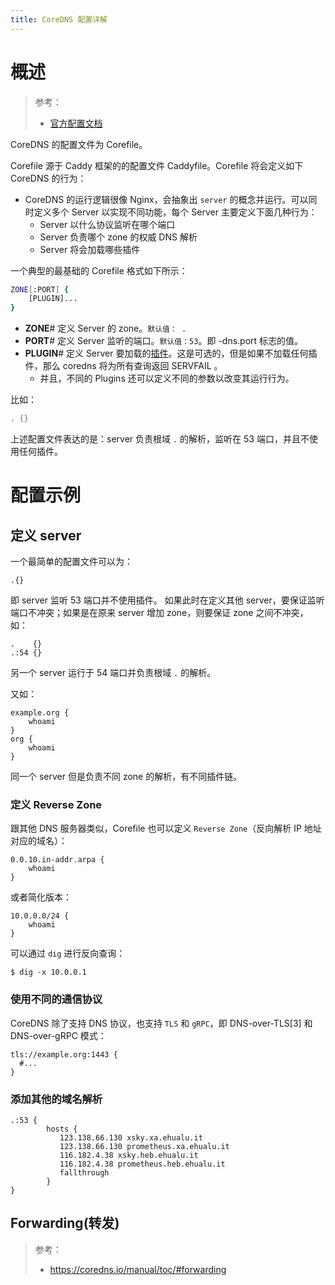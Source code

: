 ```yaml
---
title: CoreDNS 配置详解
---
```


# 概述

> 参考：
> - [官方配置文档](https://coredns.io/manual/toc/#configuration)

CoreDNS 的配置文件为 Corefile。

Corefile 源于 Caddy 框架的的配置文件 Caddyfile。Corefile 将会定义如下 CoreDNS 的行为：

- CoreDNS 的运行逻辑很像 Nginx，会抽象出 `server` 的概念并运行。可以同时定义多个 Server 以实现不同功能，每个 Server 主要定义下面几种行为：
  - Server 以什么协议监听在哪个端口
  - Server 负责哪个 zone 的权威 DNS 解析
  - Server 将会加载哪些插件

一个典型的最基础的 Corefile 格式如下所示：

```bash
ZONE[:PORT] {
    [PLUGIN]...
}
```

- **ZONE**# 定义 Server 的 zone。`默认值： .`
- **PORT**# 定义 Server 监听的端口。`默认值：53`。即 -dns.port 标志的值。
- **PLUGIN**# 定义 Server 要加载的[插件](https://coredns.io/plugins/)。这是可选的，但是如果不加载任何插件，那么 coredns 将为所有查询返回 SERVFAIL 。
  - 并且，不同的 Plugins 还可以定义不同的参数以改变其运行行为。

比如：

```go
. {}
```

上述配置文件表达的是：server 负责根域 `.` 的解析，监听在 53 端口，并且不使用任何插件。

# 配置示例

## 定义 server

一个最简单的配置文件可以为：

```
.{}
```

即 server 监听 53 端口并不使用插件。
如果此时在定义其他 server，要保证监听端口不冲突；如果是在原来 server 增加 zone，则要保证 zone 之间不冲突，如：

```
.    {}
.:54 {}
```

另一个 server 运行于 54 端口并负责根域 `.` 的解析。

又如：

```
example.org {
    whoami
}
org {
    whoami
}
```

同一个 server 但是负责不同 zone 的解析，有不同插件链。

### 定义 Reverse Zone

跟其他 DNS 服务器类似，Corefile 也可以定义 `Reverse Zone`（反向解析 IP 地址对应的域名）：

```
0.0.10.in-addr.arpa {
    whoami
}
```

或者简化版本：

```
10.0.0.0/24 {
    whoami
}
```

可以通过 `dig` 进行反向查询：

```
$ dig -x 10.0.0.1
```

### 使用不同的通信协议

CoreDNS 除了支持 DNS 协议，也支持 `TLS` 和 `gRPC`，即 DNS-over-TLS\[3] 和 DNS-over-gRPC 模式：

```
tls://example.org:1443 {
  #...
}
```

### 添加其他的域名解析

```
.:53 {
        hosts {
           123.138.66.130 xsky.xa.ehualu.it
           123.138.66.130 prometheus.xa.ehualu.it
           116.182.4.38 xsky.heb.ehualu.it
           116.182.4.38 prometheus.heb.ehualu.it
           fallthrough
        }
}
```

## Forwarding(转发)

> 参考：
> 
> - <https://coredns.io/manual/toc/#forwarding>
